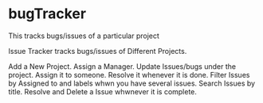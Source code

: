 # bugTracker
This tracks bugs/issues of a particular project

Issue Tracker tracks bugs/issues of Different Projects.

Add a New Project.
Assign a Manager.
Update Issues/bugs under the project.
Assign it to someone.
Resolve it whenever it is done.
Filter Issues by Assigned to and labels whwn you have several issues.
Search Issues by title.
Resolve and Delete a Issue whwnever it is complete.
